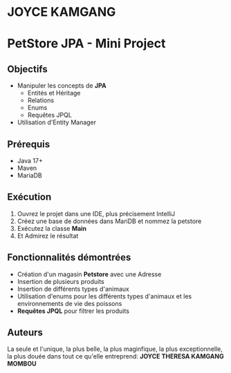 # JOYCE KAMGANG
# PetStore JPA - Mini Project

## Objectifs
- Manipuler les concepts de **JPA**
    - Entités et Héritage
    - Relations
    - Enums
    - Requêtes JPQL
- Utilisation d'Entity Manager

## Prérequis
- Java 17+
- Maven
- MariaDB

## Exécution
1. Ouvrez le projet dans une IDE, plus précisement IntelliJ
2. Créez une base de données dans MariDB et nommez la petstore
3. Exécutez la classe **Main**
4. Et Admirez le résultat

## Fonctionnalités démontrées
- Création d'un magasin **Petstore** avec une Adresse
- Insertion de plusieurs produits
- Insertion de différents types d'animaux
- Utilisation d'enums pour les différents types d'animaux et les environnements de vie des poissons
- **Requêtes JPQL** pour filtrer les produits

## Auteurs
La seule et l'unique, la plus belle, la plus maginfique, la plus exceptionnelle, la plus douée dans tout ce qu'elle entreprend: **JOYCE THERESA KAMGANG MOMBOU**

